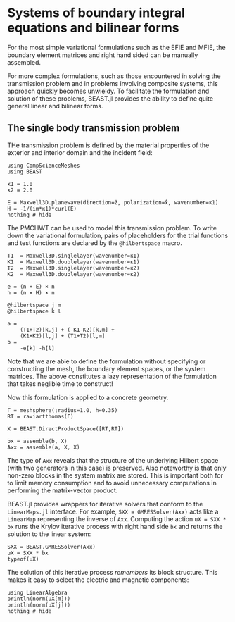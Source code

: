 # Systems of boundary integral equations and bilinear forms

For the most simple variational formulations such as the EFIE and MFIE, the boundary element matrices and right hand sided can be manually assembled.

For more complex formulations, such as those encountered in solving the transmission problem and in problems involving composite systems, this approach quickly becomes unwieldy. To facilitate the formulation and solution of these problems, BEAST.jl provides the ability to define quite general linear and bilinear forms.

## The single body transmission problem

THe transmission problem is defined by the material properties of the exterior and interior domain and the incident field:

```@example transmission
using CompScienceMeshes
using BEAST

κ1 = 1.0
κ2 = 2.0

E = Maxwell3D.planewave(direction=ẑ, polarization=x̂, wavenumber=κ1)
H = -1/(im*κ1)*curl(E)
nothing # hide
```

The PMCHWT can be used to model this transmission problem. To write down the variational formulation, pairs of placeholders for the trial functions and test functions are declared by the `@hilbertspace` macro.

```@example transmission
T1  = Maxwell3D.singlelayer(wavenumber=κ1)
K1  = Maxwell3D.doublelayer(wavenumber=κ1)
T2  = Maxwell3D.singlelayer(wavenumber=κ2)
K2  = Maxwell3D.doublelayer(wavenumber=κ2)

e = (n × E) × n
h = (n × H) × n

@hilbertspace j m
@hilbertspace k l

a =
    (T1+T2)[k,j] + (-K1-K2)[k,m] +
    (K1+K2)[l,j] + (T1+T2)[l,m]
b =
    -e[k] -h[l]
```

Note that we are able to define the formulation without specifying or constructing the mesh, the boundary element spaces, or the system matrices. The above constitutes a lazy representation of the formulation that takes neglible time to construct! 

Now this formulation is applied to a concrete geometry.

```@example transmission
Γ = meshsphere(;radius=1.0, h=0.35)
RT = raviartthomas(Γ)

X = BEAST.DirectProductSpace([RT,RT])

bx = assemble(b, X)
Axx = assemble(a, X, X)
```

The type of `Axx` reveals that the structure of the underlying Hilbert space (with two generators in this case) is preserved. Also noteworthy is that only non-zero blocks in the system matrix are stored. This is important both for to limit memory consumption and to avoid unnecessary computations in performing the matrix-vector product.

BEAST.jl provides wrappers for iterative solvers that conform to the `LinearMaps.jl` interface. For example, `SXX = GMRESSolver(Axx)` acts like a `LinearMap` representing the inverse of `Axx`. Computing the action `uX = SXX * bx` runs the Krylov iterative process with right hand side `bx` and returns the solution to the linear system:

```@example transmission
SXX = BEAST.GMRESSolver(Axx)
uX = SXX * bx
typeof(uX)
```

The solution of this iterative process *remembers* its block structure. This makes it easy to select the electric and magnetic components:

```@example transmission
using LinearAlgebra
println(norm(uX[m]))
println(norm(uX[j]))
nothing # hide
```